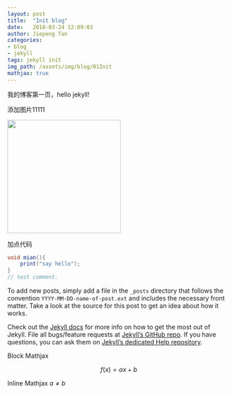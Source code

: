 ```yaml
---
layout: post
title:  "Init blog"
date:   2018-03-24 12:09:03
author: Jiepeng Tan
categories: 
- blog
- jekyll
tags: jekyll init
img_path: /assets/img/blog/01Init
mathjax: true
---
```

我的博客第一页，hello jekyll!



添加图片11111

<img src="{{site.baseurl}}/{{page.img_path}}/HPUI.jpg" width="256">

加点代码
```cs
void mian(){
    print("say hello");
}
// test comment.
```


To add new posts, simply add a file in the `_posts` directory that follows the convention `YYYY-MM-DD-name-of-post.ext` and includes the necessary front matter. Take a look at the source for this post to get an idea about how it works.

Check out the [Jekyll docs][jekyll] for more info on how to get the most out of Jekyll. File all bugs/feature requests at [Jekyll’s GitHub repo][jekyll-gh]. If you have questions, you can ask them on [Jekyll’s dedicated Help repository][jekyll-help].

[jekyll]:      http://jekyllrb.com
[jekyll-gh]:   https://github.com/jekyll/jekyll
[jekyll-help]: https://github.com/jekyll/jekyll-help

Block Mathjax 

$$
f(x) = ax + b
$$

Inline Mathjax $a \neq b$
